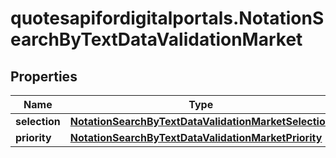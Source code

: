 # quotesapifordigitalportals.NotationSearchByTextDataValidationMarket

## Properties

Name | Type | Description | Notes
------------ | ------------- | ------------- | -------------
**selection** | [**NotationSearchByTextDataValidationMarketSelection**](NotationSearchByTextDataValidationMarketSelection.md) |  | [optional] 
**priority** | [**NotationSearchByTextDataValidationMarketPriority**](NotationSearchByTextDataValidationMarketPriority.md) |  | [optional] 


